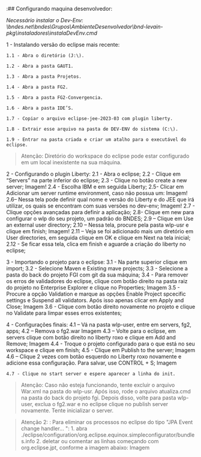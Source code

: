 
:## Configurando maquina desenvolvedor:

*Necessário instalar o Dev-Env: 
\\bndes.net\bndes\Grupos\AmbienteDesenvolvedor\bnd-levain-pkg\instaladores\instalaDevEnv.cmd*

1 - Instalando versão do eclipse mais recente:

    1.1	- Abra o diretório (J:\).
    
    1.2	- Abra a pasta GAUT1.
    
    1.3	- Abra a pasta Projetos.
    
    1.4	- Abra a pasta FG2.
    
    1.5	- Abra a pasta FG2-Convergencia.
    
    1.6	- Abra a pasta IDE’S.
    
    1.7	- Copiar o arquivo eclipse-jee-2023-03 com plugin liberty.
    
    1.8	- Extrair esse arquivo na pasta de DEV-ENV do sistema (C:\).
    
    1.9	- Entrar na pasta criada e criar um atalho para o executável do eclipse.

>Atenção: Diretório do workspace do eclipse pode estar configurado em um local inexistente na sua máquina.

2 - Configurando o plugin Liberty:
    2.1 - Abra o eclipse;
    2.2 - Clique em “Servers” na parte inferior do eclipse;
    2.3 - Clique no botão  create a new server;
    Imagem!
    2.4 - Escolha IBM e em seguida Liberty;
    2.5- Clicar em Adicionar um server runtime environment, caso não possua um:
    Imagem!
    2.6– Nessa tela pode definir qual nome e versão do Liberty e  do JEE  que irá utilizar, os quais se encontram com suas versões no dev-env;
    Imagem!
    2.7 - Clique opções avançadas para definir a aplicação;
    2.8- Clique em new para configurar o wlp do seu projeto, um padrão do BNDES; 
    2.9 – Clique em Use an external user directory;
    2.10 – Nessa tela, procure pela pasta wlp-usr e clique em finish;
    Imagem!
    2.11 – Veja se foi adicionado mais um diretório em  User directories, em seguida clique em OK e clique em Next na tela inicial;
    2.12 - Se ficar essa tela, clica em finish e aguarde a criação do liberty no eclipse;

3 - Importando o projeto para o eclipse:
	3.1 - Na parte superior clique em import;
	3.2 - Selecione Maven e Existing mave projects;
	3.3 - Selecione a pasta do back do projeto FGI com git da sua máquina;
	3.4 - Para remover os erros de validadores do eclipse, clique com botão direito na pasta raiz do projeto no Enterprise Explorer e clique no Properties;
	 Imagem
    3.5 - Procure a opção Validation e marque as opções Enable Project spcecific settings e Suspend all validators. Após isso apenas clicar em Apply and Close; 
    Imagem
    3.6 - Clique com botão direito novamente no projeto e clique no Validate para limpar esses erros existentes;

4 - Configurações finais:
	4.1 – Vá na pasta wlp-user, entre em servers, fg2, apps;
	4.2 – Remova o fg2.war
    Imagem
	4.3 – Volte para o eclipse, em servers clique com botão direito no liberty roxo e clique em Add and Remove;
    Imagem
	4.4 - Troque o projeto configurado para o que está no seu workspace e clique em finish;
	4.5 -  Clique em Publish to the server;
    Imagem
	4.6 – Clique 2 vezes com botão esquerdo no Liberty roxo novamente e adicione essa configuração. Para salvar, use CONTROL + S;
    Imagem

	4.7 - Clique no start server e espere aparecer a linha do init.

>Atenção: Caso não esteja funcionando, tente excluir o arquivo War.xml na pasta do wlp-usr. Após isso, rode o arquivo atualiza.cmd na pasta do back do projeto fgi. Depois disso, volte para pasta wlp-user, exclua o fg2.war e no eclipse clique no publish server novamente. Tente inicializar o server.

>Atenção 2: : Para eliminar os processos no eclipse do tipo "JPA Event change handler... ": 
    1.	abra ./eclipse/configuration/org.eclipse.equinox.simpleconfigurator/bundles.info
    2.	deletar ou comentar as linhas começando com org.eclipse.jpt, conforme a imagem abaixo:
    Imagem
 


